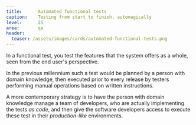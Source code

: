 ```yaml
---
title:      Automated functional tests
caption:    Testing from start to finish, automagically
level:      25
area:       qa
header:
  teaser: /assets/images/cards/automated-functional-tests.png
---
```


In a functional test, you test the features that the system offers as a whole, seen from the end user's perspective.

In the previous millennium such a test would be planned by a person with domain knowledge, then executed prior to every release by testers performing manual operations based on written instructions.

A more contemporary strategy is to have the person with domain knowledge manage a team of developers, who are actually implementing the tests _as code_, and then give the software developers access to execute these test in their _production-like_ environments.
